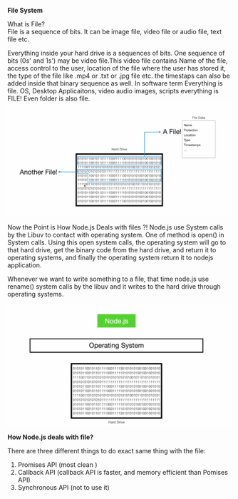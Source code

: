 __File System__ 

What is File?  
File is a sequence of bits. It can be image file, video file or audio file, text file etc.


Everything inside your hard drive is a sequences of bits. One sequence of bits (0s' and 1s') may be video file.This video file contains Name of the file, access control to the user, location of the file where the user has stored it,
the type of the file like .mp4 or .txt or .jpg file etc. the timestaps can also be added inside that binary sequence as well. In software term Everything is file. OS, Desktop Applicaitons, video audio images, scripts everything is FILE! Even 
folder is also file.
![alt text](./public/images/file.png)

Now the Point is How Node.js Deals with files ?!
Node.js use System calls by the Libuv to contact with operating system. One of method is open() in System calls. Using this open system calls, the operating system will go to that hard drive, get the binary code from the hard drive, and return it to operating systems, and finally the operating system return it to nodejs application. 

Whenever we want to write something to a file, that time node.js use rename() system calls by the libuv and it writes to the hard drive through operating systems.

![alt text](./public/images/nodejs.png)


__How Node.js deals with file?__ 

There are three different things to do exact same thing with the file:
1. Promises API (most clean )
2. Callback API (callback API is faster, and memory efficient than Pomises API)
3. Synchronous API (not to use it)
